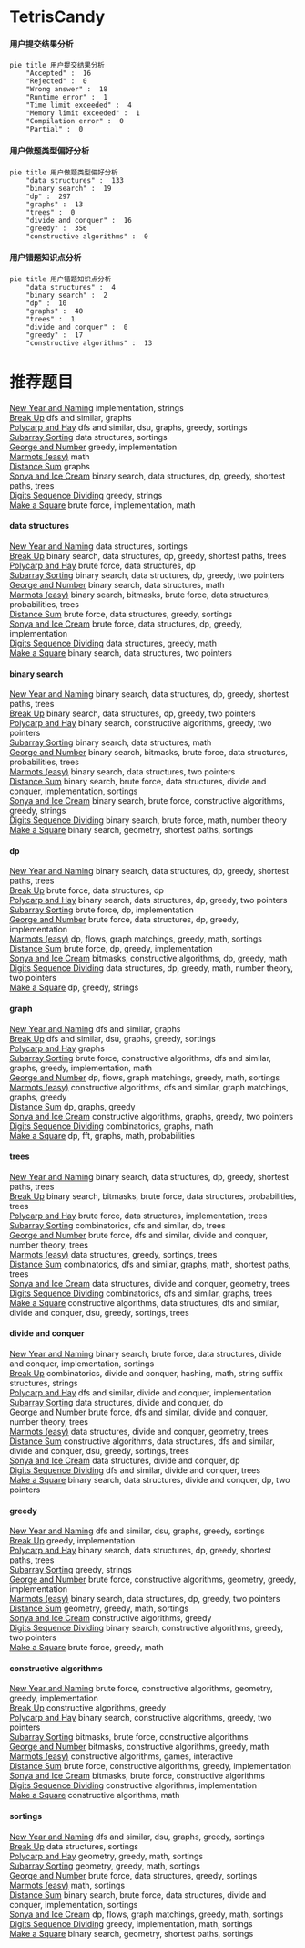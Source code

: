 # TetrisCandy
<!-- tabs:start -->
#### **用户提交结果分析**

```mermaid
pie title 用户提交结果分析
    "Accepted" :  16
    "Rejected" :  0
    "Wrong answer" :  18
    "Runtime error" :  1
    "Time limit exceeded" :  4
    "Memory limit exceeded" :  1
    "Compilation error" :  0
    "Partial" :  0
```
#### **用户做题类型偏好分析**

```mermaid
pie title 用户做题类型偏好分析
    "data structures" :  133
    "binary search" :  19
    "dp" :  297
    "graphs" :  13
    "trees" :  0
    "divide and conquer" :  16
    "greedy" :  356
    "constructive algorithms" :  0
```
#### **用户错题知识点分析**

```mermaid
pie title 用户错题知识点分析
    "data structures" :  4
    "binary search" :  2
    "dp" :  10
    "graphs" :  40
    "trees" :  1
    "divide and conquer" :  0
    "greedy" :  17
    "constructive algorithms" :  13
```
<!-- tabs:end -->
# 推荐题目
[New Year and Naming](http://codeforces.com/problemset/problem/1284/A)		implementation,
                        strings		  
[Break Up](http://codeforces.com/problemset/problem/700/C)		dfs and similar,
                        graphs		  
[Polycarp and Hay](http://codeforces.com/problemset/problem/659/F)		dfs and similar,
                        dsu,
                        graphs,
                        greedy,
                        sortings		  
[Subarray Sorting](http://codeforces.com/problemset/problem/1187/D)		data structures,
                        sortings		  
[George and Number](http://codeforces.com/problemset/problem/387/C)		greedy,
                        implementation		  
[Marmots (easy)](http://codeforces.com/problemset/problem/802/D)		math		  
[Distance Sum](http://codeforces.com/problemset/problem/1089/D)		graphs		  
[Sonya and Ice Cream](http://codeforces.com/problemset/problem/1004/E)		binary search,
                        data structures,
                        dp,
                        greedy,
                        shortest paths,
                        trees		  
[Digits Sequence Dividing](http://codeforces.com/problemset/problem/1107/A)		greedy,
                        strings		  
[Make a Square](http://codeforces.com/problemset/problem/962/C)		brute force,
                        implementation,
                        math		  
<!-- tabs:start -->
#### **data structures**
[New Year and Naming](http://codeforces.com/problemset/problem/1187/D)		data structures,
                        sortings		  
[Break Up](http://codeforces.com/problemset/problem/1004/E)		binary search,
                        data structures,
                        dp,
                        greedy,
                        shortest paths,
                        trees		  
[Polycarp and Hay](http://codeforces.com/problemset/problem/1498/C)		brute force,
                        data structures,
                        dp		  
[Subarray Sorting](http://codeforces.com/problemset/problem/1492/C)		binary search,
                        data structures,
                        dp,
                        greedy,
                        two pointers		  
[George and Number](http://codeforces.com/problemset/problem/1490/G)		binary search,
                        data structures,
                        math		  
[Marmots (easy)](http://codeforces.com/problemset/problem/1479/D)		binary search,
                        bitmasks,
                        brute force,
                        data structures,
                        probabilities,
                        trees		  
[Distance Sum](http://codeforces.com/problemset/problem/1497/A)		brute force,
                        data structures,
                        greedy,
                        sortings		  
[Sonya and Ice Cream](http://codeforces.com/problemset/problem/1491/C)		brute force,
                        data structures,
                        dp,
                        greedy,
                        implementation		  
[Digits Sequence Dividing](http://codeforces.com/problemset/problem/1492/B)		data structures,
                        greedy,
                        math		  
[Make a Square](http://codeforces.com/problemset/problem/1436/E)		binary search,
                        data structures,
                        two pointers		  
#### **binary search**
[New Year and Naming](http://codeforces.com/problemset/problem/1004/E)		binary search,
                        data structures,
                        dp,
                        greedy,
                        shortest paths,
                        trees		  
[Break Up](http://codeforces.com/problemset/problem/1492/C)		binary search,
                        data structures,
                        dp,
                        greedy,
                        two pointers		  
[Polycarp and Hay](http://codeforces.com/problemset/problem/1463/D)		binary search,
                        constructive algorithms,
                        greedy,
                        two pointers		  
[Subarray Sorting](http://codeforces.com/problemset/problem/1490/G)		binary search,
                        data structures,
                        math		  
[George and Number](http://codeforces.com/problemset/problem/1479/D)		binary search,
                        bitmasks,
                        brute force,
                        data structures,
                        probabilities,
                        trees		  
[Marmots (easy)](http://codeforces.com/problemset/problem/1436/E)		binary search,
                        data structures,
                        two pointers		  
[Distance Sum](http://codeforces.com/problemset/problem/1461/D)		binary search,
                        brute force,
                        data structures,
                        divide and conquer,
                        implementation,
                        sortings		  
[Sonya and Ice Cream](http://codeforces.com/problemset/problem/1493/C)		binary search,
                        brute force,
                        constructive algorithms,
                        greedy,
                        strings		  
[Digits Sequence Dividing](http://codeforces.com/problemset/problem/1487/D)		binary search,
                        brute force,
                        math,
                        number theory		  
[Make a Square](http://codeforces.com/problemset/problem/1486/B)		binary search,
                        geometry,
                        shortest paths,
                        sortings		  
#### **dp**
[New Year and Naming](http://codeforces.com/problemset/problem/1004/E)		binary search,
                        data structures,
                        dp,
                        greedy,
                        shortest paths,
                        trees		  
[Break Up](http://codeforces.com/problemset/problem/1498/C)		brute force,
                        data structures,
                        dp		  
[Polycarp and Hay](http://codeforces.com/problemset/problem/1492/C)		binary search,
                        data structures,
                        dp,
                        greedy,
                        two pointers		  
[Subarray Sorting](https://codeforces.com/contest/1457/problem/C)		brute force,
                        dp,
                        implementation		  
[George and Number](http://codeforces.com/problemset/problem/1491/C)		brute force,
                        data structures,
                        dp,
                        greedy,
                        implementation		  
[Marmots (easy)](http://codeforces.com/problemset/problem/1437/C)		dp,
                        flows,
                        graph matchings,
                        greedy,
                        math,
                        sortings		  
[Distance Sum](http://codeforces.com/problemset/problem/1499/B)		brute force,
                        dp,
                        greedy,
                        implementation		  
[Sonya and Ice Cream](http://codeforces.com/problemset/problem/1491/D)		bitmasks,
                        constructive algorithms,
                        dp,
                        greedy,
                        math		  
[Digits Sequence Dividing](http://codeforces.com/problemset/problem/1497/E1)		data structures,
                        dp,
                        greedy,
                        math,
                        number theory,
                        two pointers		  
[Make a Square](http://codeforces.com/problemset/problem/1466/C)		dp,
                        greedy,
                        strings		  
#### **graph**
[New Year and Naming](http://codeforces.com/problemset/problem/700/C)		dfs and similar,
                        graphs		  
[Break Up](http://codeforces.com/problemset/problem/659/F)		dfs and similar,
                        dsu,
                        graphs,
                        greedy,
                        sortings		  
[Polycarp and Hay](http://codeforces.com/problemset/problem/1089/D)		graphs		  
[Subarray Sorting](http://codeforces.com/problemset/problem/1487/C)		brute force,
                        constructive algorithms,
                        dfs and similar,
                        graphs,
                        greedy,
                        implementation,
                        math		  
[George and Number](http://codeforces.com/problemset/problem/1437/C)		dp,
                        flows,
                        graph matchings,
                        greedy,
                        math,
                        sortings		  
[Marmots (easy)](http://codeforces.com/problemset/problem/1470/D)		constructive algorithms,
                        dfs and similar,
                        graph matchings,
                        graphs,
                        greedy		  
[Distance Sum](http://codeforces.com/problemset/problem/1476/C)		dp,
                        graphs,
                        greedy		  
[Sonya and Ice Cream](http://codeforces.com/problemset/problem/1304/D)		constructive algorithms,
                        graphs,
                        greedy,
                        two pointers		  
[Digits Sequence Dividing](http://codeforces.com/problemset/problem/1475/C)		combinatorics,
                        graphs,
                        math		  
[Make a Square](http://codeforces.com/problemset/problem/553/E)		dp,
                        fft,
                        graphs,
                        math,
                        probabilities		  
#### **trees**
[New Year and Naming](http://codeforces.com/problemset/problem/1004/E)		binary search,
                        data structures,
                        dp,
                        greedy,
                        shortest paths,
                        trees		  
[Break Up](http://codeforces.com/problemset/problem/1479/D)		binary search,
                        bitmasks,
                        brute force,
                        data structures,
                        probabilities,
                        trees		  
[Polycarp and Hay](http://codeforces.com/problemset/problem/1511/C)		brute force,
                        data structures,
                        implementation,
                        trees		  
[Subarray Sorting](http://codeforces.com/problemset/problem/1499/F)		combinatorics,
                        dfs and similar,
                        dp,
                        trees		  
[George and Number](http://codeforces.com/problemset/problem/1491/E)		brute force,
                        dfs and similar,
                        divide and conquer,
                        number theory,
                        trees		  
[Marmots (easy)](http://codeforces.com/problemset/problem/1466/D)		data structures,
                        greedy,
                        sortings,
                        trees		  
[Distance Sum](http://codeforces.com/problemset/problem/1495/D)		combinatorics,
                        dfs and similar,
                        graphs,
                        math,
                        shortest paths,
                        trees		  
[Sonya and Ice Cream](http://codeforces.com/problemset/problem/1303/G)		data structures,
                        divide and conquer,
                        geometry,
                        trees		  
[Digits Sequence Dividing](http://codeforces.com/problemset/problem/1454/E)		combinatorics,
                        dfs and similar,
                        graphs,
                        trees		  
[Make a Square](http://codeforces.com/problemset/problem/1494/D)		constructive algorithms,
                        data structures,
                        dfs and similar,
                        divide and conquer,
                        dsu,
                        greedy,
                        sortings,
                        trees		  
#### **divide and conquer**
[New Year and Naming](http://codeforces.com/problemset/problem/1461/D)		binary search,
                        brute force,
                        data structures,
                        divide and conquer,
                        implementation,
                        sortings		  
[Break Up](http://codeforces.com/problemset/problem/1466/G)		combinatorics,
                        divide and conquer,
                        hashing,
                        math,
                        string suffix structures,
                        strings		  
[Polycarp and Hay](http://codeforces.com/problemset/problem/1490/D)		dfs and similar,
                        divide and conquer,
                        implementation		  
[Subarray Sorting](https://codeforces.com/contest/1483/problem/C)		data structures,
                        divide and conquer,
                        dp		  
[George and Number](http://codeforces.com/problemset/problem/1491/E)		brute force,
                        dfs and similar,
                        divide and conquer,
                        number theory,
                        trees		  
[Marmots (easy)](http://codeforces.com/problemset/problem/1303/G)		data structures,
                        divide and conquer,
                        geometry,
                        trees		  
[Distance Sum](http://codeforces.com/problemset/problem/1494/D)		constructive algorithms,
                        data structures,
                        dfs and similar,
                        divide and conquer,
                        dsu,
                        greedy,
                        sortings,
                        trees		  
[Sonya and Ice Cream](http://codeforces.com/problemset/problem/1482/E)		data structures,
                        divide and conquer,
                        dp		  
[Digits Sequence Dividing](http://codeforces.com/problemset/problem/566/C)		dfs and similar,
                        divide and conquer,
                        trees		  
[Make a Square](http://codeforces.com/problemset/problem/1428/F)		binary search,
                        data structures,
                        divide and conquer,
                        dp,
                        two pointers		  
#### **greedy**
[New Year and Naming](http://codeforces.com/problemset/problem/659/F)		dfs and similar,
                        dsu,
                        graphs,
                        greedy,
                        sortings		  
[Break Up](http://codeforces.com/problemset/problem/387/C)		greedy,
                        implementation		  
[Polycarp and Hay](http://codeforces.com/problemset/problem/1004/E)		binary search,
                        data structures,
                        dp,
                        greedy,
                        shortest paths,
                        trees		  
[Subarray Sorting](http://codeforces.com/problemset/problem/1107/A)		greedy,
                        strings		  
[George and Number](http://codeforces.com/problemset/problem/1292/B)		brute force,
                        constructive algorithms,
                        geometry,
                        greedy,
                        implementation		  
[Marmots (easy)](http://codeforces.com/problemset/problem/1492/C)		binary search,
                        data structures,
                        dp,
                        greedy,
                        two pointers		  
[Distance Sum](https://codeforces.com/contest/1496/problem/C)		geometry,
                        greedy,
                        math,
                        sortings		  
[Sonya and Ice Cream](http://codeforces.com/problemset/problem/1493/A)		constructive algorithms,
                        greedy		  
[Digits Sequence Dividing](http://codeforces.com/problemset/problem/1463/D)		binary search,
                        constructive algorithms,
                        greedy,
                        two pointers		  
[Make a Square](http://codeforces.com/problemset/problem/1462/C)		brute force,
                        greedy,
                        math		  
#### **constructive algorithms**
[New Year and Naming](http://codeforces.com/problemset/problem/1292/B)		brute force,
                        constructive algorithms,
                        geometry,
                        greedy,
                        implementation		  
[Break Up](http://codeforces.com/problemset/problem/1493/A)		constructive algorithms,
                        greedy		  
[Polycarp and Hay](http://codeforces.com/problemset/problem/1463/D)		binary search,
                        constructive algorithms,
                        greedy,
                        two pointers		  
[Subarray Sorting](https://codeforces.com/contest/1456/problem/B)		bitmasks,
                        brute force,
                        constructive algorithms		  
[George and Number](http://codeforces.com/problemset/problem/1492/D)		bitmasks,
                        constructive algorithms,
                        greedy,
                        math		  
[Marmots (easy)](https://codeforces.com/contest/1504/problem/D)		constructive algorithms,
                        games,
                        interactive		  
[Distance Sum](https://codeforces.com/contest/1483/problem/A)		brute force,
                        constructive algorithms,
                        greedy,
                        implementation		  
[Sonya and Ice Cream](https://codeforces.com/contest/1457/problem/D)		bitmasks,
                        brute force,
                        constructive algorithms		  
[Digits Sequence Dividing](http://codeforces.com/problemset/problem/1513/A)		constructive algorithms,
                        implementation		  
[Make a Square](http://codeforces.com/problemset/problem/1473/C)		constructive algorithms,
                        math		  
#### **sortings**
[New Year and Naming](http://codeforces.com/problemset/problem/659/F)		dfs and similar,
                        dsu,
                        graphs,
                        greedy,
                        sortings		  
[Break Up](http://codeforces.com/problemset/problem/1187/D)		data structures,
                        sortings		  
[Polycarp and Hay](https://codeforces.com/contest/1496/problem/C)		geometry,
                        greedy,
                        math,
                        sortings		  
[Subarray Sorting](http://codeforces.com/problemset/problem/1495/A)		geometry,
                        greedy,
                        math,
                        sortings		  
[George and Number](http://codeforces.com/problemset/problem/1497/A)		brute force,
                        data structures,
                        greedy,
                        sortings		  
[Marmots (easy)](http://codeforces.com/problemset/problem/1427/A)		math,
                        sortings		  
[Distance Sum](http://codeforces.com/problemset/problem/1461/D)		binary search,
                        brute force,
                        data structures,
                        divide and conquer,
                        implementation,
                        sortings		  
[Sonya and Ice Cream](http://codeforces.com/problemset/problem/1437/C)		dp,
                        flows,
                        graph matchings,
                        greedy,
                        math,
                        sortings		  
[Digits Sequence Dividing](http://codeforces.com/problemset/problem/1473/A)		greedy,
                        implementation,
                        math,
                        sortings		  
[Make a Square](http://codeforces.com/problemset/problem/1486/B)		binary search,
                        geometry,
                        shortest paths,
                        sortings		  
<!-- tabs:end -->
